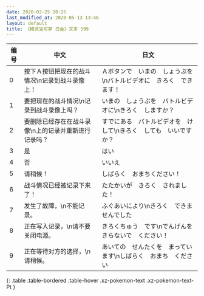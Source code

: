 ```yaml
---
date: 2020-02-25 20:25
last_modified_at: 2020-05-13 13:46
layout: default
title: 《精灵宝可梦 白金》文本 599
---
```

| 编号 | 中文 | 日文 |
| ---- | ---- | ---- |
| 0 | 按下Ａ按钮把现在的战斗情况\n记录到战斗录像上！ | Ａボタンで　いまの　しょうぶを\nバトルビデオに　きろく　できます！ |
| 1 | 要把现在的战斗情况\n记录到战斗录像上吗？ | いまの　しょうぶを　バトルビデオに\nきろく　しますか？ |
| 2 | 要删除已经存在在战斗录像\n上的记录并重新进行记录吗？ | すでにある　バトルビデオを　けして\nきろく　しても　いいですか？ |
| 3 | 是 | はい |
| 4 | 否 | いいえ |
| 5 | 请稍候！ | しばらく　おまちください！ |
| 6 | 战斗情况已经被记录下来了！ | たたかいが　きろく　されました！ |
| 7 | 发生了故障，\n不能记录。 | ふぐあいにより\nきろく　できませんでした |
| 8 | 正在写入记录，\n请不要关闭电源。 | きろくちゅう　です\nでんげんを　きらないで　ください！　 |
| 9 | 正在等待对方的选择，\n请稍候。 | あいての　せんたくを　まっています\nしばらく　おまち　ください |
{: .table .table-bordered .table-hover .xz-pokemon-text .xz-pokemon-text-Pt }